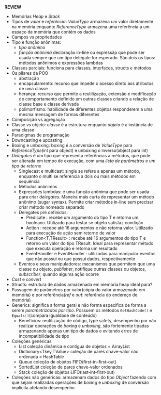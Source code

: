 **REVIEW**
- Memórias *Heap* e *Stack*
- Tipos de *valor* e *referência*: *ValueType* armazena um valor diretamente na memória enquanto *ReferenceType* armazena uma referência a um espaço da memória que contém os dados
- Campos vs propriedades
- Tipo e função anônimas: 
  - *tipo anônimo*
  - *função anônima* declaração in-line ou expressãp que pode ser usada sempre que um tipo delegate for esperado. São dois os tipos: métodos anônimos e expressões lambdas
- Classes parciais: funciona para classes, interfaces, structs e métodos
- Os pilares da POO
  - abstração
  - encapsulamento: recurso que impede o acesso direto aos atributos de uma classe
  - herança: recurso que permite a reutilização, extensão e modificação de comportamento definido em outras classes criando a relação de classe base e classe derivada
  - polimorfismo: habilidade de diferentes objetos responderem a uma mesma mensagem de formas diferentes 
- Composição vs agregação
- Classe vs objeto: *classe* é a estrutura enquanto *objeto* é a instância de uma classe
- Paradigmas de programação
- Downcasting e upcasting
- Boxing e unboxing: boxing é a conversão de *ValueType* para *ReferenceType*(int para object) e unboxing o inverso(object para int)
- *Delegates* é um tipo que representa referências a métodos, que pode ser alterada em tempo de execução, com uma *lista de parâmetros* e *um tipo de retorno*
  - Singlecast e multicast: single se refere a apenas um método, enquanto o multi se referencia a dois ou mais métodos em sequência
  - Métodos anônimos
  - Expressões lambdas: é uma função anônima que pode ser usada para criar *delegates*. Maneira mais curta de representar um método anônimo (sugar syntax). Permite criar métodos in-line sem precisar criar método nomeado separado
  - Delegates pré definidos: 
    - Predicate<T> : recebe um argumento do tipo T e retorna um booleano. Utilizado para testar se objeto satisfaz condição
    - Action<T> : recebe até 16 argumentos e não retorna valor. Utilizado para execução de ação sem retorno de valor
    - Function<T,TResult> : recebe até 16 argumentos do tipo T e retorno um valor do tipo TResult. Ideal para representar método que executa operação e retorna um resultado
    - EventHandler e EventHandler<TEventArgs> : utilizados para manipular eventos que não possui ou que possui dados, respectivamente
  - Eventos e seus manipuladores: mecanismos que permitem que uma classe ou objeto, *publisher*, notifique outras classes ou objetos, *subscriber*, quando alguma ação ocorre
- *Cast* e *convert*
- Structs: estrutura de dados armazenada em memória heap ideal para?
- Passagem de parâmetros por valor(cópia do valor armazenado em memória) e por referência(*ref* e *out*: referência do endereço de memória)
- Generics: significa a forma geral e não forma específica de forma a serem *parametrizados por tipo*. Possuem os métodos `GetHashCode()` e `Equals()`(compara igualdade de conteúdo)
  - Benefícios: reutilização de código, type safety, desempenho por não realizar operações de *boxing* e *unboxing*, são fortemente tipadas armazenando apenas um tipo de dados e evitando erros de incompatibilidade de tipo
- Coleções genéricas
  - List<T> coleção dinâmica e contígua de objetos = ArrayList
  - Dictionary<Tkey,TValue> coleção de pares chave-valor não ordenada = HashTable
  - Queue<T> coleção de objetos FIFO(first-in-first-out)
  - SortedList<T> coleção de pares chave-valor ordenados
  - Stack<T> coleção de objetos LIFO(last-int-first-out)
- Coleções não genéricas: armazenam dados do tipo *Object* fazendo com que sejam realizadas operações de *boxing* e *unboxing* de conversão implícita afetando desempenho
